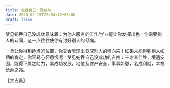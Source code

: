 ```yaml
---
title: 蛇吞自己、没成功
date: 2020-02-15T20:54:12+08:00
draft: false
---
```


梦见蛇吞自己没成功意味着：为他人服务的工作/学业能让你发挥出色！你需要别人的认同，这一点往往使你有讨好别人的倾向。

一旦让你得到适当的位置，你又会表现出驾驭别人的倾向来！如果未能得到别人如期的肯定，你容易心怀怨恨呢！梦见蛇吞自己没成功的吉凶：三才甚佳胜，境遇安固，能得下属之助力，易成功发展，地位及财产安全，事事如意，名成利就，幸福长寿之兆。

【大吉昌】